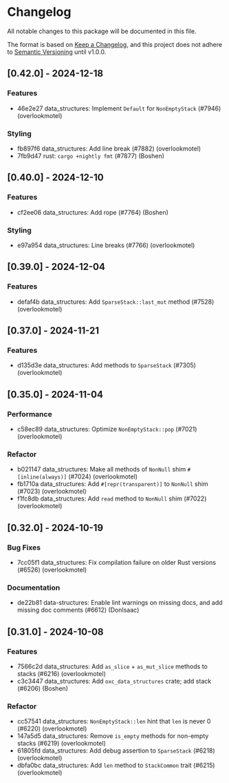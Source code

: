 # Changelog

All notable changes to this package will be documented in this file.

The format is based on [Keep a Changelog](https://keepachangelog.com/en/1.0.0/), and this project does not adhere to [Semantic Versioning](https://semver.org/spec/v2.0.0.html) until v1.0.0.

## [0.42.0] - 2024-12-18

### Features

- 46e2e27 data_structures: Implement `Default` for `NonEmptyStack` (#7946) (overlookmotel)

### Styling

- fb897f6 data_structures: Add line break (#7882) (overlookmotel)
- 7fb9d47 rust: `cargo +nightly fmt` (#7877) (Boshen)

## [0.40.0] - 2024-12-10

### Features

- cf2ee06 data_structures: Add rope (#7764) (Boshen)

### Styling

- e97a954 data_structures: Line breaks (#7766) (overlookmotel)

## [0.39.0] - 2024-12-04

### Features

- defaf4b data_structures: Add `SparseStack::last_mut` method (#7528) (overlookmotel)

## [0.37.0] - 2024-11-21

### Features

- d135d3e data_structures: Add methods to `SparseStack` (#7305) (overlookmotel)

## [0.35.0] - 2024-11-04

### Performance

- c58ec89 data_structures: Optimize `NonEmptyStack::pop` (#7021) (overlookmotel)

### Refactor

- b021147 data_structures: Make all methods of `NonNull` shim `#[inline(always)]` (#7024) (overlookmotel)
- fb1710a data_structures: Add `#[repr(transparent)]` to `NonNull` shim (#7023) (overlookmotel)
- f1fc8db data_structures: Add `read` method to `NonNull` shim (#7022) (overlookmotel)

## [0.32.0] - 2024-10-19

### Bug Fixes

- 7cc05f1 data_structures: Fix compilation failure on older Rust versions (#6526) (overlookmotel)

### Documentation

- de22b81 data-structures: Enable lint warnings on missing docs, and add missing doc comments (#6612) (DonIsaac)

## [0.31.0] - 2024-10-08

### Features

- 7566c2d data_structures: Add `as_slice` + `as_mut_slice` methods to stacks (#6216) (overlookmotel)
- c3c3447 data_structures: Add `oxc_data_structures` crate; add stack (#6206) (Boshen)

### Refactor

- cc57541 data_structures: `NonEmptyStack::len` hint that `len` is never 0 (#6220) (overlookmotel)
- 147a5d5 data_structures: Remove `is_empty` methods for non-empty stacks (#6219) (overlookmotel)
- 61805fd data_structures: Add debug assertion to `SparseStack` (#6218) (overlookmotel)
- dbfa0bc data_structures: Add `len` method to `StackCommon` trait (#6215) (overlookmotel)

